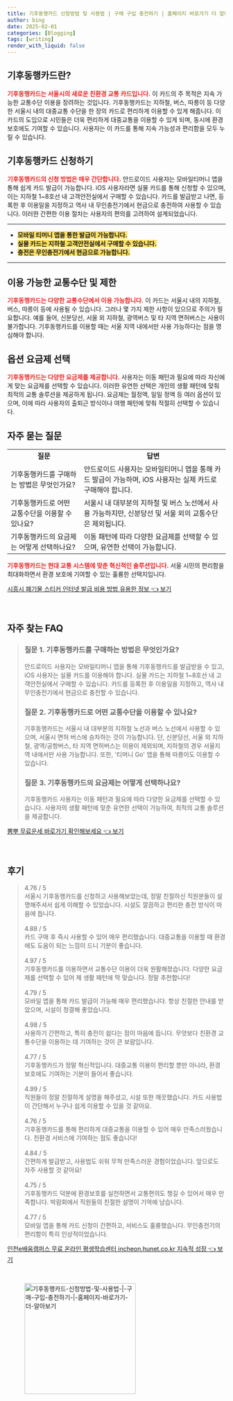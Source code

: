 ```yaml
---
title: 기후동행카드 신청방법 및 사용법 | 구매 구입 충전하기 | 홈페이지 바로가기 더 알아보기
author: bing
date: 2025-02-01
categories: [Blogging]
tags: [writing]
render_with_liquid: false
---
```



<h2 id='기후동행카드란'>기후동행카드란?</h2>

<p><b><span style="color: #ee2323;">기후동행카드는 서울시의 새로운 친환경 교통 카드입니다.</span></b> 이 카드의 주 목적은 지속 가능한 교통수단 이용을 장려하는 것입니다. 기후동행카드는 지하철, 버스, 따릉이 등 다양한 서울시 내의 대중교통 수단을 한 장의 카드로 편리하게 이용할 수 있게 해줍니다. 이 카드의 도입으로 시민들은 더욱 편리하게 대중교통을 이용할 수 있게 되며, 동시에 환경 보호에도 기여할 수 있습니다. 사용자는 이 카드를 통해 지속 가능성과 편리함을 모두 누릴 수 있습니다.</p>

<h2 id='기후동행카드 신청하기'>기후동행카드 신청하기</h2>

<p><b><span style="color: #ee2323;">기후동행카드의 신청 방법은 매우 간단합니다.</span></b> 안드로이드 사용자는 모바일티머니 앱을 통해 쉽게 카드 발급이 가능합니다. iOS 사용자라면 실물 카드를 통해 신청할 수 있으며, 이는 지하철 1~8호선 내 고객안전실에서 구매할 수 있습니다. 카드를 발급받고 나면, 등록한 후 이용일을 지정하고 역사 내 무인충전기에서 현금으로 충전하여 사용할 수 있습니다. 이러한 간편한 이용 절차는 사용자의 편의를 고려하여 설계되었습니다.</p>

<hr />

<ul>
    <li><b><span style="background-color: #ffe066;">모바일 티머니 앱을 통한 발급이 가능합니다.</span></b></li>
    <li><b><span style="background-color: #ffe066;">실물 카드는 지하철 고객안전실에서 구매할 수 있습니다.</span></b></li>
    <li><b><span style="background-color: #ffe066;">충전은 무인충전기에서 현금으로 가능합니다.</span></b></li>
</ul>

<hr />

<h2 id='이용 가능한 교통수단 및 제한'>이용 가능한 교통수단 및 제한</h2>

<p><b><span style="color: #ee2323;">기후동행카드는 다양한 교통수단에서 이용 가능합니다.</span></b> 이 카드는 서울시 내의 지하철, 버스, 따릉이 등에 사용될 수 있습니다. 그러나 몇 가지 제한 사항이 있으므로 주의가 필요합니다. 예를 들어, 신분당선, 서울 외 지하철, 광역버스 및 타 지역 면허버스는 사용이 불가합니다. 기후동행카드를 이용할 때는 서울 지역 내에서만 사용 가능하다는 점을 명심해야 합니다.</p>

<h2 id='옵션 요금제 선택'>옵션 요금제 선택</h2>

<p><b><span style="color: #ee2323;">기후동행카드는 다양한 요금제를 제공합니다.</span></b> 사용자는 이동 패턴과 필요에 따라 자신에게 맞는 요금제를 선택할 수 있습니다. 이러한 유연한 선택은 개인의 생활 패턴에 맞춰 최적의 교통 솔루션을 제공하게 됩니다. 요금제는 월정액, 일일 정액 등 여러 옵션이 있으며, 이에 따라 사용자의 출퇴근 방식이나 여행 패턴에 맞춰 적절히 선택할 수 있습니다.</p>

<h2 id='자주 묻는 질문'>자주 묻는 질문</h2>

<table>
    <tr>
        <td style="text-align: center; height: 17px;"><b>질문</b></td>
        <td style="text-align: center; height: 17px;"><b>답변</b></td>
    </tr>
    <tr>
        <td>기후동행카드를 구매하는 방법은 무엇인가요?</td>
        <td>안드로이드 사용자는 모바일티머니 앱을 통해 카드 발급이 가능하며, iOS 사용자는 실제 카드로 구매해야 합니다.</td>
    </tr>
    <tr>
        <td>기후동행카드로 어떤 교통수단을 이용할 수 있나요?</td>
        <td>서울시 내 대부분의 지하철 및 버스 노선에서 사용 가능하지만, 신분당선 및 서울 외의 교통수단은 제외됩니다.</td>
    </tr>
    <tr>
        <td>기후동행카드의 요금제는 어떻게 선택하나요?</td>
        <td>이동 패턴에 따라 다양한 요금제를 선택할 수 있으며, 유연한 선택이 가능합니다.</td>
    </tr>
</table>

<p><b><span style="color: #ee2323;">기후동행카드는 현대 교통 시스템에 맞춘 혁신적인 솔루션입니다.</span></b> 서울 시민의 편리함을 최대화하면서 환경 보호에 기여할 수 있는 훌륭한 선택지입니다.</p>


<p><a class="click-button" title="시흥시 폐기물 스티커 인터넷 발급 비용 방법 유용한 정보" href="https://aptwhite.github.io/posts/%EC%8B%9C%ED%9D%A5%EC%8B%9C-%ED%8F%90%EA%B8%B0%EB%AC%BC-%EC%8A%A4%ED%8B%B0%EC%BB%A4-%EC%9D%B8%ED%84%B0%EB%84%B7-%EB%B0%9C%EA%B8%89-%EB%B9%84%EC%9A%A9-%EB%B0%A9%EB%B2%95-%EC%9C%A0%EC%9A%A9%ED%95%9C-%EC%A0%95%EB%B3%B4/" rel="dofollow">시흥시 폐기물 스티커 인터넷 발급 비용 방법 유용한 정보 👈 보기</a></p><br>
<h2 id='자주_찾는_FAQ'>자주 찾는 FAQ</h2>
<div itemscope="" itemtype="https://schema.org/FAQPage"> 
<blockquote> 
<div itemscope="" itemprop="mainEntity" itemtype="https://schema.org/Question"> 
<h3 itemprop="name">질문 1. 기후동행카드를 구매하는 방법은 무엇인가요?</h3> 
<div itemscope="" itemprop="acceptedAnswer" itemtype="https://schema.org/Answer"> 
<span itemprop="text"> 
<p>안드로이드 사용자는 모바일티머니 앱을 통해 기후동행카드를 발급받을 수 있고, iOS 사용자는 실물 카드를 이용해야 합니다. 실물 카드는 지하철 1~8호선 내 고객안전실에서 구매할 수 있습니다. 카드를 등록한 후 이용일을 지정하고, 역사 내 무인충전기에서 현금으로 충전할 수 있습니다.</p> 
</span> 
</div> 
</div> 

<div itemscope="" itemprop="mainEntity" itemtype="https://schema.org/Question"> 
<h3 itemprop="name">질문 2. 기후동행카드로 어떤 교통수단을 이용할 수 있나요?</h3> 
<div itemscope="" itemprop="acceptedAnswer" itemtype="https://schema.org/Answer"> 
<span itemprop="text"> 
<p>기후동행카드는 서울시 내 대부분의 지하철 노선과 버스 노선에서 사용할 수 있으며, 서울시 면허 버스에 승차하는 것이 가능합니다. 단, 신분당선, 서울 외 지하철, 광역/공항버스, 타 지역 면허버스는 이용이 제외되며, 지하철의 경우 서울지역 내에서만 사용 가능합니다. 또한, '티머니 Go' 앱을 통해 따릉이도 이용할 수 있습니다.</p> 
</span> 
</div> 
</div> 

<div itemscope="" itemprop="mainEntity" itemtype="https://schema.org/Question"> 
<h3 itemprop="name">질문 3. 기후동행카드의 요금제는 어떻게 선택하나요?</h3> 
<div itemscope="" itemprop="acceptedAnswer" itemtype="https://schema.org/Answer"> 
<span itemprop="text"> 
<p>기후동행카드 사용자는 이동 패턴과 필요에 따라 다양한 요금제를 선택할 수 있습니다. 사용자의 생활 패턴에 맞춘 유연한 선택이 가능하여, 최적의 교통 솔루션을 제공합니다.</p> 
</span> 
</div> 
</div> 
</blockquote> 
</div>
<p><a class="click-button" title="뽐뿌 무료운세 바로가기 확인해보세요" href="https://aptwhite.github.io/posts/%EB%BD%90%EB%BF%8C-%EB%AC%B4%EB%A3%8C%EC%9A%B4%EC%84%B8-%EB%B0%94%EB%A1%9C%EA%B0%80%EA%B8%B0-%ED%99%95%EC%9D%B8%ED%95%B4%EB%B3%B4%EC%84%B8%EC%9A%94/" rel="dofollow">뽐뿌 무료운세 바로가기 확인해보세요 👈 보기</a></p><br>
<h2 id='후기'>후기</h2>
<div itemscope itemtype="https://schema.org/Product">
  <blockquote>
  <div itemprop="review" itemscope itemtype="https://schema.org/Review">
      <div itemprop="reviewRating" itemscope itemtype="https://schema.org/Rating"> <span itemprop="ratingValue">4.76</span> / <span itemprop="bestRating">5</span> </div>
      <span itemprop="reviewBody">서울시 기후동행카드를 신청하고 사용해보았는데, 정말 친절하신 직원분들이 설명해주셔서 쉽게 이해할 수 있었습니다. 시설도 깔끔하고 편리한 충전 방식이 마음에 듭니다.</span>
  </div>
  <br>
  <div itemprop="review" itemscope itemtype="https://schema.org/Review">
      <div itemprop="reviewRating" itemscope itemtype="https://schema.org/Rating"> <span itemprop="ratingValue">4.88</span> / <span itemprop="bestRating">5</span> </div>
      <span itemprop="reviewBody">카드 구매 후 즉시 사용할 수 있어 매우 편리했습니다. 대중교통을 이용할 때 환경에도 도움이 되는 느낌이 드니 기분이 좋습니다.</span>
  </div>
  <br>
  <div itemprop="review" itemscope itemtype="https://schema.org/Review">
      <div itemprop="reviewRating" itemscope itemtype="https://schema.org/Rating"> <span itemprop="ratingValue">4.97</span> / <span itemprop="bestRating">5</span> </div>
      <span itemprop="reviewBody">기후동행카드를 이용하면서 교통수단 이용이 더욱 원활해졌습니다. 다양한 요금제를 선택할 수 있어 제 생활 패턴에 딱 맞습니다. 정말 추천합니다!</span>
  </div>
  <br>
  <div itemprop="review" itemscope itemtype="https://schema.org/Review">
      <div itemprop="reviewRating" itemscope itemtype="https://schema.org/Rating"> <span itemprop="ratingValue">4.79</span> / <span itemprop="bestRating">5</span> </div>
      <span itemprop="reviewBody">모바일 앱을 통해 카드 발급이 가능해 매우 편리했습니다. 항상 친절한 안내를 받았으며, 시설이 청결해 좋았습니다.</span>
  </div>
  <br>
  <div itemprop="review" itemscope itemtype="https://schema.org/Review">
      <div itemprop="reviewRating" itemscope itemtype="https://schema.org/Rating"> <span itemprop="ratingValue">4.98</span> / <span itemprop="bestRating">5</span> </div>
      <span itemprop="reviewBody">사용하기 간편하고, 특히 충전이 쉽다는 점이 마음에 듭니다. 무엇보다 친환경 교통수단을 이용하는 데 기여하는 것이 큰 보람입니다.</span>
  </div>
  <br>
  <div itemprop="review" itemscope itemtype="https://schema.org/Review">
      <div itemprop="reviewRating" itemscope itemtype="https://schema.org/Rating"> <span itemprop="ratingValue">4.77</span> / <span itemprop="bestRating">5</span> </div>
      <span itemprop="reviewBody">기후동행카드가 정말 혁신적입니다. 대중교통 이용이 편리할 뿐만 아니라, 환경 보호에도 기여하는 기분이 들어서 좋습니다.</span>
  </div>
  <br>
  <div itemprop="review" itemscope itemtype="https://schema.org/Review">
      <div itemprop="reviewRating" itemscope itemtype="https://schema.org/Rating"> <span itemprop="ratingValue">4.99</span> / <span itemprop="bestRating">5</span> </div>
      <span itemprop="reviewBody">직원들이 정말 친절하게 설명을 해주셨고, 시설 또한 깨끗했습니다. 카드 사용법이 간단해서 누구나 쉽게 이용할 수 있을 것 같아요.</span>
  </div>
  <br>
  <div itemprop="review" itemscope itemtype="https://schema.org/Review">
      <div itemprop="reviewRating" itemscope itemtype="https://schema.org/Rating"> <span itemprop="ratingValue">4.76</span> / <span itemprop="bestRating">5</span> </div>
      <span itemprop="reviewBody">기후동행카드를 통해 편리하게 대중교통을 이용할 수 있어 매우 만족스러웠습니다. 친환경 서비스에 기여하는 점도 좋습니다!</span>
  </div>
  <br>
  <div itemprop="review" itemscope itemtype="https://schema.org/Review">
      <div itemprop="reviewRating" itemscope itemtype="https://schema.org/Rating"> <span itemprop="ratingValue">4.84</span> / <span itemprop="bestRating">5</span> </div>
      <span itemprop="reviewBody">간편하게 발급받고, 사용법도 쉬워 무척 만족스러운 경험이었습니다. 앞으로도 자주 사용할 것 같아요!</span>
  </div>
  <br>
  <div itemprop="review" itemscope itemtype="https://schema.org/Review">
      <div itemprop="reviewRating" itemscope itemtype="https://schema.org/Rating"> <span itemprop="ratingValue">4.75</span> / <span itemprop="bestRating">5</span> </div>
      <span itemprop="reviewBody">기후동행카드 덕분에 환경보호를 실천하면서 교통편의도 챙길 수 있어서 매우 만족합니다. 박람회에서 직원들의 친절한 설명이 기억에 남습니다.</span>
  </div>
  <br>
  <div itemprop="review" itemscope itemtype="https://schema.org/Review">
      <div itemprop="reviewRating" itemscope itemtype="https://schema.org/Rating"> <span itemprop="ratingValue">4.77</span> / <span itemprop="bestRating">5</span> </div>
      <span itemprop="reviewBody">모바일 앱을 통해 카드 신청이 간편하고, 서비스도 훌륭했습니다. 무인충전기의 편리함이 특히 인상적이었습니다.</span>
  </div>
  </blockquote>
</div>
<p><a class="click-button" title="인천e배움캠퍼스 무료 온라인 평생학습센터 incheon.hunet.co.kr 지속적 성장" href="https://aptwhite.github.io/posts/%EC%9D%B8%EC%B2%9Ce%EB%B0%B0%EC%9B%80%EC%BA%A0%ED%8D%BC%EC%8A%A4-%EB%AC%B4%EB%A3%8C-%EC%98%A8%EB%9D%BC%EC%9D%B8-%ED%8F%89%EC%83%9D%ED%95%99%EC%8A%B5%EC%84%BC%ED%84%B0-incheon.hunet.co.kr-%EC%A7%80%EC%86%8D%EC%A0%81-%EC%84%B1%EC%9E%A5/" rel="dofollow">인천e배움캠퍼스 무료 온라인 평생학습센터 incheon.hunet.co.kr 지속적 성장 👈 보기</a></p><br>
<figure class="image"><img src="https://aptwhite.github.io/assets/img/thumbnail/기후동행카드-신청방법-및-사용법-|-구매-구입-충전하기-|-홈페이지-바로가기-더-알아보기.webp" alt="기후동행카드-신청방법-및-사용법-|-구매-구입-충전하기-|-홈페이지-바로가기-더-알아보기" width="256" height="256"></figure>